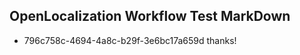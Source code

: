 ## OpenLocalization Workflow Test MarkDown
* 796c758c-4694-4a8c-b29f-3e6bc17a659d thanks!

<!--HONumber=Jul16_HO4-->


